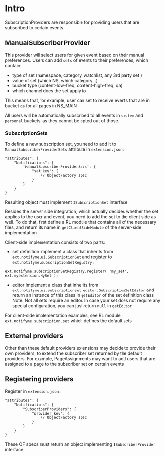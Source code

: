# Intro

SubscriptionProviders are responsible for providing users that are subscribed to certain events.

## ManualSubscriberProvider
This provider will select users for given event based on their manual preferences.
Users can add `sets` of events to their preferences, which contain:
- type of set (namespace, category, watchlist, any 3rd party set )
- value of set (which NS, which category...)
- bucket type (content-low-freq, content-high-freq, qa)
- which channel does the set apply to

This means that, for example, user can set to receive events that are in bucket `qa` for all pages in NS_MAIN

All users will be automatically subscribed to all events in `system` and `personal` buckets, as they cannot be opted out of those.

### SubscriptionSets
To define a new subscription set, you need to add it to `ManualSubscriberProviderSets` attribute
in `extension.json`:

```
"attributes": {
	"Notifications": {
		"ManualSubscriberProviderSets": {
			"set_key": {
				// ObjectFactory spec
			}
		}
	}
}
```

Resulting object must implement `ISubscriptionSet` interface

Besides the server side integration, which actually decides whether the set applies to the user and event, you need to add the set to the client side as well.
To do that, first define a RL module that contains all of the necessary files, and return its name in `getClientSideModule` of the
server-side implementation

Client-side implementation consists of two parts:
- set definition
Implement a class that inherits from `ext.notifyme.ui.SubscriptionSet` and register to `ext.notifyme.subscriptionSetRegistry;`
```
ext.notifyme.subscriptionSetRegistry.register( 'my_set', ext.myextension.MySet );
```
- editor
Implement a class that inherits from `ext.notifyme.ui.subscriptionset.editor.SubscriptionSetEditor`
and return an instance of this class in `getEditor` of the set definition class
Note: Not all sets require an editor. In case your set does not require any special configuration, you can just return `null` in `getEditor`

For client-side implementation examples, see RL module `ext.notifyme.subscription.set` which defines the default sets

## External providers
Other than these default providers extensions may decide to provide their own providers, to extend the subscriber set returned by the default providers.
For example, PageAssignments may want to add users that are assigned to a page to the subscriber set on certain events

## Registering providers

Register in `extension.json:`

```
"attributes": {
	"Notifications": {
		"SubscriberProviders": {
			"provider_key": {
				// ObjectFactory spec
			}
		}
	}
}
```

These OF specs must return an object implementing `ISubscriberProvider` interface
